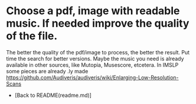 # Choose a pdf, image with readable music. If needed improve the quality of the file.

The better the quality of the pdf/image to process, the better the result. 
Put time the search for better versions. Maybe the music you need is already available in other sources, like Mutopia, Musescore, etcetera. In IMSLP some pieces are already .ly made
https://github.com/Audiveris/audiveris/wiki/Enlarging-Low-Resolution-Scans 

- [Back to README(readme.md)]
